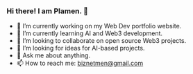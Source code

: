 ### Hi there! I am Plamen. 👋


- 🔭 I’m currently working on my Web Dev portfolio website.
- 🌱 I’m currently learning AI and Web3 development.
- 👯 I’m looking to collaborate on open source Web3 projects.
- 🤔 I’m looking for ideas for AI-based projects.
- 💬 Ask me about anything.
- 📫 How to reach me: biznetmen@gmail.com

